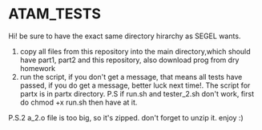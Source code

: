 # ATAM_TESTS
Hi!
be sure to have the exact same directory hirarchy as SEGEL wants.
1)	copy all files from this repository into the main directory,which should have part1, part2 and this repository, also download prog from dry homework
2) 	run the script, if you don't get a message, that means all tests have passed, if you do get a message, better luck next time!.
        The script for partx is in partx directory.
P.S if run.sh and tester_2.sh don't work, first do chmod +x run.sh then have at it.

P.S.2 a_2.o file is too big, so it's zipped. don't forget to unzip it.
enjoy :)
